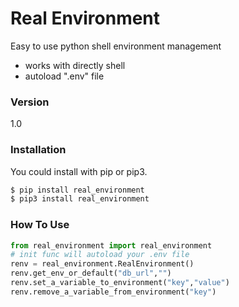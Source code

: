 # Real Environment

Easy to use python shell environment management

  - works with directly shell
  - autoload ".env" file

### Version
1.0

### Installation

You could install with pip or pip3.

```sh
$ pip install real_environment
$ pip3 install real_environment
```

### How To Use

```python
from real_environment import real_environment
# init func will autoload your .env file
renv = real_environment.RealEnvironment()
renv.get_env_or_default("db_url","")
renv.set_a_variable_to_environment("key","value")
renv.remove_a_variable_from_environment("key")
```
